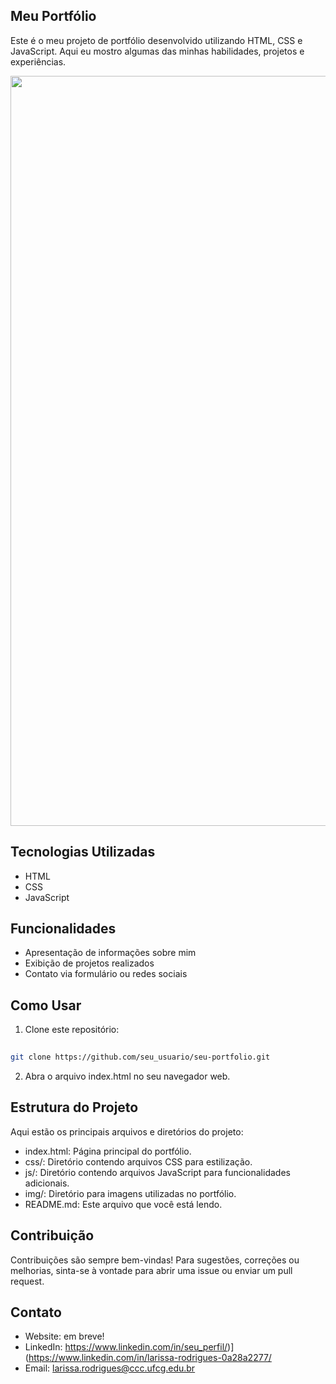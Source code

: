 ## Meu Portfólio

Este é o meu projeto de portfólio desenvolvido utilizando HTML, CSS e JavaScript. Aqui eu mostro algumas das minhas habilidades, projetos e experiências.


<div align="center">
  <img src="https://github.com/devLarissaRodrigues/MeuPortfolio/assets/101843983/78d062c0-02de-46f7-833c-df028284bcbd" alt="Imagem de Preview do Portfólio" width="1200px" />
</div>


## Tecnologias Utilizadas

- HTML
- CSS
- JavaScript

## Funcionalidades

- Apresentação de informações sobre mim
- Exibição de projetos realizados
- Contato via formulário ou redes sociais

## Como Usar

1. Clone este repositório:
 ```bash
   
git clone https://github.com/seu_usuario/seu-portfolio.git
```

2. Abra o arquivo index.html no seu navegador web.

## Estrutura do Projeto

Aqui estão os principais arquivos e diretórios do projeto:

- index.html: Página principal do portfólio.
- css/: Diretório contendo arquivos CSS para estilização.
- js/: Diretório contendo arquivos JavaScript para funcionalidades adicionais.
- img/: Diretório para imagens utilizadas no portfólio.
- README.md: Este arquivo que você está lendo.

## Contribuição

Contribuições são sempre bem-vindas! Para sugestões, correções ou melhorias, sinta-se à vontade para abrir uma issue ou enviar um pull request.

## Contato

- Website: em breve!
- LinkedIn: https://www.linkedin.com/in/seu_perfil/)](https://www.linkedin.com/in/larissa-rodrigues-0a28a2277/
- Email: larissa.rodrigues@ccc.ufcg.edu.br
